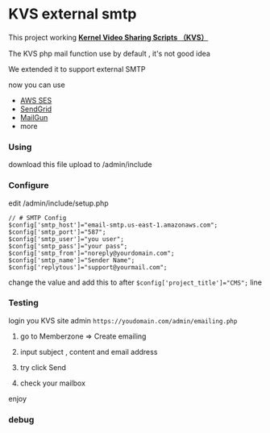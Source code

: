 # KVS external smtp

This project working [**Kernel Video Sharing Scripts  （KVS）**](https://www.kernel-video-sharing.com/en/ "**Kernel Video Sharing Scripts **")	
  	
The KVS php mail function use by default , it's not good idea 		  

We extended it to support external SMTP		  

now you can use

- [AWS SES](https://aws.amazon.com "AWS SES")
- [SendGrid](https://sendgrid.com "SendGrid")
- [MailGun](https://www.mailgun.com/smtp/ "MailGun")
- more

### Using
download this file
upload to /admin/include

### Configure
edit  /admin/include/setup.php

```
// # SMTP Config
$config['smtp_host']="email-smtp.us-east-1.amazonaws.com";
$config['smtp_port']="587";
$config['smtp_user']="you user";
$config['smtp_pass']="your pass";
$config['smtp_from']="noreply@yourdomain.com";
$config['smtp_name']="Sender Name";
$config['replytous']="support@yourmail.com";

```
change the value and add this to after `$config['project_title']="CMS";` line

### Testing
login you KVS site admin `https://youdomain.com/admin/emailing.php`
1. go to Memberzone  => Create emailing

3. input  subject , content and email address

5. try click Send
6. check your mailbox

enjoy


### debug



